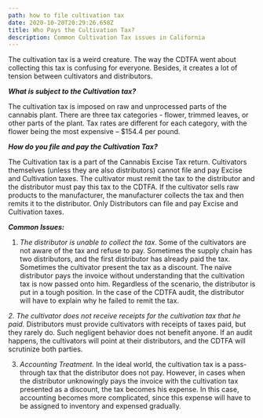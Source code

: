 ```yaml
---
path: how to file cultivation tax
date: 2020-10-20T20:29:26.658Z
title: Who Pays the Cultivation Tax?
description: Common Cultivation Tax issues in California
---
```

The cultivation tax is a weird creature. The way the CDTFA went about collecting this tax is confusing for everyone. Besides,  it creates a lot of tension between cultivators and distributors.

***What is subject to the Cultivation tax?***

The cultivation tax is imposed on raw and unprocessed parts of the cannabis plant. There are three tax categories - flower, trimmed leaves, or other parts of the plant. Tax rates are different for each category, with the flower being the most expensive – $154.4 per pound.

***How do you file and pay the Cultivation Tax?***

The Cultivation tax is a part of the Cannabis Excise Tax return. Cultivators themselves (unless they are also distributors) cannot file and pay Excise and Cultivation taxes. The cultivator must remit the tax to the distributor and the distributor must pay this tax to the CDTFA. If the cultivator sells raw products to the manufacturer, the manufacturer collects the tax and then remits it to the distributor. Only Distributors can file and pay Excise and Cultivation taxes.

***Common Issues:***

1. *The distributor is unable to collect the tax*. Some of the cultivators are not aware of the tax and refuse to pay. Sometimes the supply chain has two distributors, and the first distributor has already paid the tax. Sometimes the cultivator present the tax as a discount. The naïve distributor pays the invoice without understanding that the cultivation tax is now passed onto him. Regardless of the scenario, the distributor is put in a tough position. In the case of the CDTFA audit, the distributor will have to explain why he failed to remit the tax.

*2. The cultivator does not receive receipts for the cultivation tax that he paid.* Distributors must provide cultivators with receipts of taxes paid, but they rarely do. Such negligent behavior does not benefit anyone. If an audit happens, the cultivators will point at their distributors, and the CDTFA will scrutinize both parties.

3. *Accounting Treatment.* In the ideal world, the cultivation tax is a pass-through tax that the distributor does not pay. However, in cases when the distributor unknowingly pays the invoice with the cultivation tax presented as a discount, the tax becomes his expense. In this case, accounting becomes more complicated, since this expense will have to be assigned to inventory and expensed gradually.